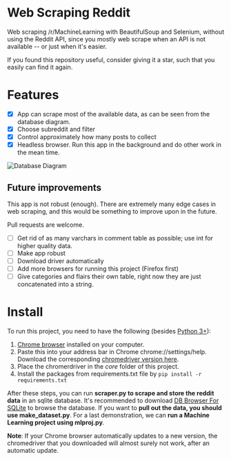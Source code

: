 # Web Scraping Reddit
Web scraping /r/MachineLearning with BeautifulSoup and Selenium, without using the Reddit API, since you mostly web scrape when an API is not available -- or just when it's easier.

If you found this repository useful, consider giving it a star, such that you easily can find it again.

# Features

- [x] App can scrape most of the available data, as can be seen from the database diagram.
- [x] Choose subreddit and filter
- [x] Control approximately how many posts to collect
- [x] Headless browser. Run this app in the background and do other work in the mean time.

![Database Diagram](https://mlfromscratch.com/content/images/2019/11/image-6.png)

## Future improvements

This app is not robust (enough). There are extremely many edge cases in web scraping, and this would be something to improve upon in the future.

Pull requests are welcome.

- [ ] Get rid of as many varchars in comment table as possible; use int for higher quality data.
- [ ] Make app robust
- [ ] Download driver automatically
- [ ] Add more browsers for running this project (Firefox first)
- [ ] Give categories and flairs their own table, right now they are just concatenated into a string.

# Install

To run this project, you need to have the following (besides [Python 3+](https://www.python.org/downloads/)):

1. [Chrome browser](https://www.google.com/chrome/) installed on your computer.
2. Paste this into your address bar in Chrome chrome://settings/help. Download the corresponding [chromedriver version here](https://chromedriver.chromium.org/downloads).
3. Place the chromerdriver in the *core* folder of this project.
4. Install the packages from requirements.txt file by `pip install -r requirements.txt`

After these steps, you can run **scraper.py to scrape and store the reddit data** in an sqlite database. It's recommended to download [DB Browser For SQLite](https://sqlitebrowser.org/) to browse the database. If you want to **pull out the data, you should use make_dataset.py**. For a last demonstration, we can **run a Machine Learning project using mlproj.py**.

**Note**: If your Chrome browser automatically updates to a new version, the chromedriver that you downloaded will almost surely not work, after an automatic update.
